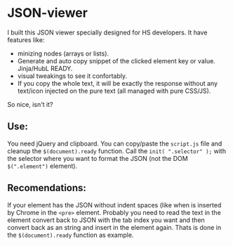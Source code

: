 # JSON-viewer
I built this JSON viewer specially designed for HS developers.
It have features like: 
- minizing nodes (arrays or lists).
- Generate and auto copy snippet of the clicked element key or value. Jinja/HubL READY.
- visual tweakings to see it confortably.
- If you copy the whole text,  it will be exactly the response without any text/icon injected on the pure text (all managed with pure CSS/JS).

So nice, isn't it?

## Use:
You need jQuery and clipboard.
You can copy/paste the `script.js` file and cleanup the `$(document).ready` function.
Call the `init( ".selector" );` with the selector where you want to format the JSON (not the DOM `$(".element")` element).

## Recomendations:
If your element has the JSON without indent spaces (like when is inserted by Chrome in the `<pre>` element.
Probably you need to read the text in the element convert back to JSON with the tab index you want and then convert back as an string and insert in the element again.
Thats is done in the `$(document).ready` function as example.

